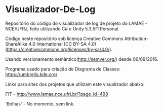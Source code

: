 # Visualizador-De-Log
Repositório do código do visualizador de log de projeto do LAMAE - NCE/UFRJ, feito utilizando C# e Unity 5.3.5f1 Personal.

Código neste repositório sob licença Creative Commons Attribution-ShareAlike 4.0 International (CC BY-SA 4.0)(https://creativecommons.org/licenses/by-sa/4.0/). 

Usando versionamento semântico(http://semver.org/) desde 06/09/2016.

Programa usado para criação de Diagrama de Classes: https://umbrello.kde.org/

Links para sites dos projetos que utilizam este visualizador abaixo:

  F!T - http://www.lamae.nce.ufrj.br/?page_id=498
  
  'Bolhas' - No momento, sem link.
